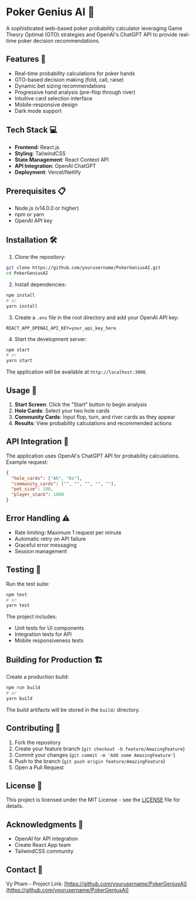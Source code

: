 # Poker Genius AI 🎲

A sophisticated web-based poker probability calculator leveraging Game Theory Optimal (GTO) strategies and OpenAI's ChatGPT API to provide real-time poker decision recommendations.

## Features 🚀

- Real-time probability calculations for poker hands
- GTO-based decision making (fold, call, raise)
- Dynamic bet sizing recommendations
- Progressive hand analysis (pre-flop through river)
- Intuitive card selection interface
- Mobile-responsive design
- Dark mode support

## Tech Stack 💻

- **Frontend**: React.js
- **Styling**: TailwindCSS
- **State Management**: React Context API
- **API Integration**: OpenAI ChatGPT
- **Deployment**: Vercel/Netlify

## Prerequisites 📋

- Node.js (v14.0.0 or higher)
- npm or yarn
- OpenAI API key

## Installation 🛠️

1. Clone the repository:
```bash
git clone https://github.com/yourusername/PokerGeniusAI.git
cd PokerGeniusAI
```

2. Install dependencies:
```bash
npm install
# or
yarn install
```

3. Create a `.env` file in the root directory and add your OpenAI API key:
```env
REACT_APP_OPENAI_API_KEY=your_api_key_here
```

4. Start the development server:
```bash
npm start
# or
yarn start
```

The application will be available at `http://localhost:3000`.

## Usage 📱

1. **Start Screen**: Click the "Start" button to begin analysis
2. **Hole Cards**: Select your two hole cards
3. **Community Cards**: Input flop, turn, and river cards as they appear
4. **Results**: View probability calculations and recommended actions

## API Integration 🔌

The application uses OpenAI's ChatGPT API for probability calculations. Example request:

```json
{
  "hole_cards": ["Ah", "Ks"],
  "community_cards": ["", "", "", "", ""],
  "pot_size": 100,
  "player_stack": 1000
}
```

## Error Handling ⚠️

- Rate limiting: Maximum 1 request per minute
- Automatic retry on API failure
- Graceful error messaging
- Session management

## Testing 🧪

Run the test suite:
```bash
npm test
# or
yarn test
```

The project includes:
- Unit tests for UI components
- Integration tests for API
- Mobile responsiveness tests

## Building for Production 🏗️

Create a production build:
```bash
npm run build
# or
yarn build
```

The build artifacts will be stored in the `build/` directory.

## Contributing 🤝

1. Fork the repository
2. Create your feature branch (`git checkout -b feature/AmazingFeature`)
3. Commit your changes (`git commit -m 'Add some AmazingFeature'`)
4. Push to the branch (`git push origin feature/AmazingFeature`)
5. Open a Pull Request

## License 📄

This project is licensed under the MIT License - see the [LICENSE](LICENSE) file for details.

## Acknowledgments 👏

- OpenAI for API integration
- Create React App team
- TailwindCSS community

## Contact 📧

Vy Pham - 
Project Link: [https://github.com/yourusername/PokerGeniusAI](https://github.com/yourusername/PokerGeniusAI)
